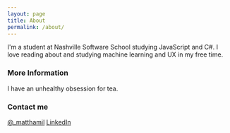 ```yaml
---
layout: page
title: About
permalink: /about/
---
```


I'm a student at Nashville Software School studying JavaScript and C#. I love reading about and studying machine learning and UX in my free time.

### More Information

I have an unhealthy obsession for tea.

### Contact me

[@_matthamil](https://www.twitter.com/_matthamil)
[LinkedIn](https://www.linkedin.com/in/matthamil)
